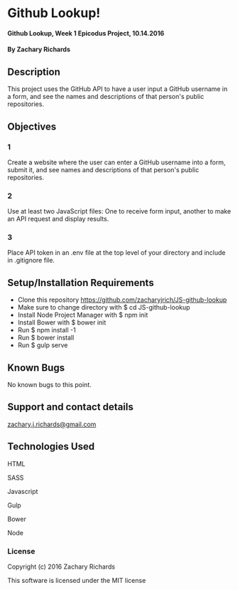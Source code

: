 # Github Lookup!

#### Github Lookup, Week 1 Epicodus Project, 10.14.2016

#### By Zachary Richards

## Description

This project uses the GitHub API to have a user input a GitHub username in a form, and see the names and descriptions of that person's public repositories.

## Objectives

### 1
Create a website where the user can enter a GitHub username into a form, submit it, and see names and descriptions of that person's public repositories.

### 2
Use at least two JavaScript files: One to receive form input, another to make an API request and display results.

### 3
Place API token in an .env file at the top level of your directory and include in .gitignore file.

## Setup/Installation Requirements

* Clone this repository https://github.com/zacharyjrich/JS-github-lookup
* Make sure to change directory with $ cd JS-github-lookup
* Install Node Project Manager with $ npm init
* Install Bower with $ bower init
* Run $ npm install -1
* Run $ bower install
* Run $ gulp serve

## Known Bugs

No known bugs to this point.

## Support and contact details

zachary.j.richards@gmail.com

## Technologies Used

HTML

SASS

Javascript

Gulp

Bower

Node

### License

Copyright (c) 2016 Zachary Richards

This software is licensed under the MIT license
